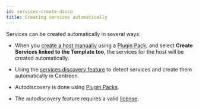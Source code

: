 ```yaml
---
id: services-create-disco
title: Creating services automatically
---
```


Services can be created automatically in several ways:

- When you [create a host manually](hosts) using a [Plugin Pack](../pluginpacks), and select **Create Services linked to the Template too**, the services for the host will be created automatically.

- Using the [services discovery feature](../discovery/services-discovery) to detect services and create them automatically in Centreon.

- Autodiscovery is done using [Plugin Packs](../pluginpacks).

- The autodiscovery feature requires a valid [license](../../administration/licenses).